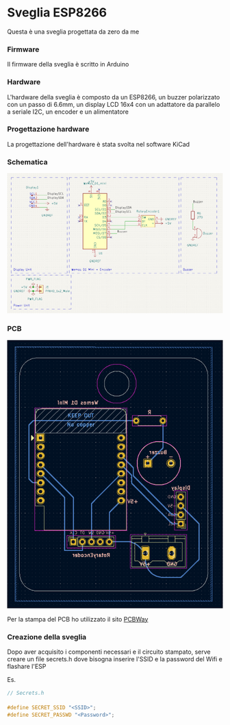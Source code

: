 # Sveglia ESP8266
Questa è una sveglia progettata da zero da me

### Firmware
Il firmware della sveglia è scritto in Arduino

### Hardware
L'hardware della sveglia è composto da un ESP8266, un buzzer polarizzato con un passo di 6.6mm, un display LCD 16x4 con un adattatore da parallelo a seriale I2C, un encoder e un alimentatore

### Progettazione hardware
La progettazione dell'hardware è stata svolta nel software KiCad

### Schematica
![Schematica](./img/CircuitScheme.png)

### PCB
![PCB](./img/PCB.png)

Per la stampa del PCB ho utilizzato il sito [PCBWay](https://www.pcbway.com/)
### Creazione della sveglia
Dopo aver acquisito i componenti necessari e il circuito stampato, serve creare un file secrets.h dove bisogna inserire l'SSID e la password del Wifi e flashare l'ESP


Es.
```C
// Secrets.h

#define SECRET_SSID "<SSID>";
#define SECRET_PASSWD "<Password>";
```
